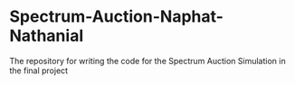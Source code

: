 # Spectrum-Auction-Naphat-Nathanial
The repository for writing the code for the Spectrum Auction Simulation in the final project
